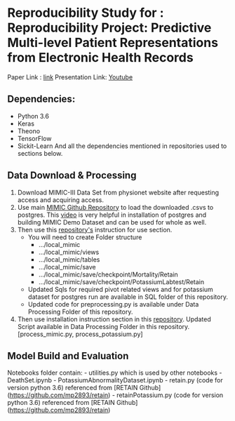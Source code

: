 # Reproducibility Study for : Reproducibility Project: Predictive Multi-level Patient Representations from Electronic Health Records 
Paper Link : [link](https://arxiv.org/pdf/1911.05698v1.pdf)
Presentation Link: [Youtube](https://youtu.be/U5M4hE0m1sM)
## Dependencies:
- Python 3.6
- Keras
- Theono
- TensorFlow
- Sickit-Learn
And all the dependencies mentioned in repositories used to sections below.

## Data Download & Processing

1. Download MIMIC-III Data Set from physionet website after requesting access and acquiring access.
2. Use main [MIMIC Github Repository](https://github.com/MIT-LCP/mimic-code/tree/main/mimic-iii/benchmark) to load the downloaded .csvs to postgres. This [video](https://www.youtube.com/watch?v=5rg1p7sg2Qo) is very helpful in installation of postgres and building MIMIC Demo Dataset and can be used for whole as well.
3. Then use this [repository's](https://github.com/illidanlab/urgent-care-comparative) instruction for use section.
    - You will need to create Folder structure
      - .../local_mimic
      - .../local_mimic/views
      - .../local_mimic/tables
      - .../local_mimic/save
      - .../local_mimic/save/checkpoint/Mortality/Retain
      - .../local_mimic/save/checkpoint/PotassiumLabtest/Retain
    - Updated Sqls for required pivot related views and for potassium dataset for postgres run are available in SQL folder of this repository.
    - Updated code for preprocessing.py is available under Data Processing Folder of this repository.
4. Then use installation instruction section in this [repository](https://github.com/mp2893/retain). Updated Script available in Data Processing Folder in this repository. [process_mimic.py, process_potassium.py]

## Model Build and Evaluation
Notebooks folder contain:
    - utilities.py which is used by other notebooks
    - DeathSet.ipynb
    - PotassiumAbnormalityDataset.ipynb
    - retain.py (code for version python 3.6) referenced from [RETAIN Github] (https://github.com/mp2893/retain)
    - retainPotassium.py (code for version python 3.6) referenced from [RETAIN Github] (https://github.com/mp2893/retain)
